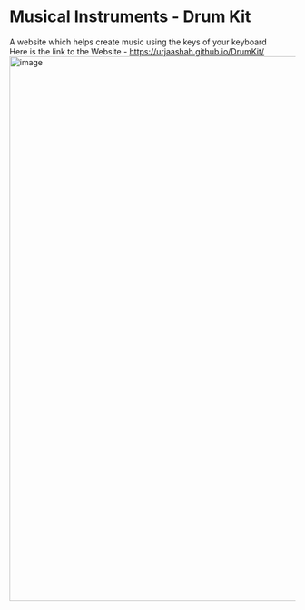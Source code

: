 # Musical Instruments - Drum Kit
A website which helps create music using the keys of your keyboard <br>
Here is the link to the Website - https://urjaashah.github.io/DrumKit/<br>
<img width="960" alt="image" src="https://user-images.githubusercontent.com/97782712/157248323-6c1cd9f5-85c8-49ad-903c-1d1ca1aa96a2.png">


